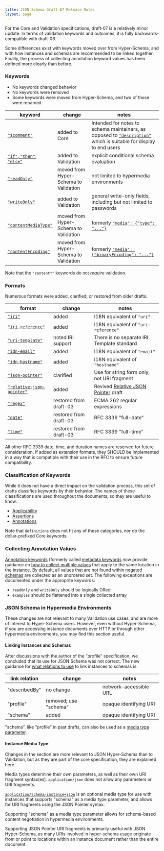```yaml
---
title: JSON Schema Draft-07 Release Notes
layout: page
---
```


For the Core and Validation specifications, draft-07 is a relatively
minor update.  In terms of validation keywords and outcomes, it is fully
backwards-compatible with draft-06.

Some differences exist with keywords moved over from Hyper-Schema, and with
how instances and schemas are recommended to be linked together.  Finally,
the process of collecting annotation keyword values has been defined
more clearly than before.

### Keywords

* No keywords changed behavior
* No keywords were removed
* Some keywords were moved from Hyper-Schema, and two of those were renamed

keyword | change | notes
---- | ---- | ----
[`"$comment"`](json-schema-core.html#rfc.section.9) | added to Core | Intended for notes to schema maintainers, as opposed to [`"description"`](json-schema-validation.html#rfc.section.10.1) which is suitable for display to end users
[`"if"`, `"then"`, `"else"`](json-schema-validation.html#rfc.section.6.6) | added to Validation | explicit conditional schema evaluation 
[`"readOnly"`](json-schema-validation.html#rfc.section.10.3) | moved from Hyper-Schema to Validation | not limited to hypermedia environments
[`"writeOnly"`](json-schema-validation.html#rfc.section.10.3) | added to Validation | general write-only fields, including but not limited to passwords
[`"contentMediaType"`](json-schema-validation.html#rfc.section.8) | moved from Hyper-Schema to Validation | formerly [`"media": {"type": "..."}`](../draft-06/json-schema-hypermedia.html#rfc.section.5.3)
[`"contentEncoding"`](json-schema-validation.html#rfc.section.8)  | moved from Hyper-Schema to Validation | formerly [`"media": {"binaryEncoding": "..."}`](../draft-06/json-schema-hypermedia.html#rfc.section.5.3)

Note that the `"content*"` keywords do not _require_ validation.

### Formats

Numerous formats were added, clarified, or restored from older drafts.

format | change | notes
---- | ---- | ----
[`"iri"`](json-schema-validation.html#rfc.section.7.3.5) | added | I18N equivalent of `"uri"`
[`"iri-reference"`](json-schema-validation.html#rfc.section.7.3.5) | added | I18N equivalent of `"uri-reference"`
[`"uri-template"`](json-schema-validation.html#rfc.section.7.3.6) | noted IRI support | There is no separate IRI Template standard
[`"idn-email"`](json-schema-validation.html#rfc.section.7.3.2) | added | I18N equivalent of `"email"`
[`"idn-hostname"`](json-schema-validation.html#rfc.section.7.3.3) | added | I18N equivalent of `"hostname"`
[`"json-pointer"`](json-schema-validation.html#rfc.section.7.3.7) | clarified | Use for string form only, not URI fragment
[`"relative-json-pointer"`](json-schema-validation.html#rfc.section.7.3.7) | added | Revived [Relative JSON Pointer](relative-json-pointer.html) draft
[`"regex"`](json-schema-validation.html#rfc.section.7.3.8) | restored from draft-03 | ECMA 262 regular expressions
[`"date"`](json-schema-validation.html#rfc.section.7.3.1) | restored from draft-03 | RFC 3339 "full-date"
[`"time"`](json-schema-validation.html#rfc.section.7.3.1) | restored from draft-03 | RFC 3339 "full-time"

All other RFC 3339 date, time, and duration names are reserved for future
consideration.  If added as extension formats, they SHOULD be implemented
in a way that is compatible with their use in the RFC to ensure future
compatibility.

### Classification of Keywords

While it does not have a direct impact on the validation process, this set
of drafts classifies keywords by their behavior.  The names of these
classifications are used throughout the documents, so they are useful
to know:

* [Applicability](json-schema-validation.html#rfc.section.3.1)
* [Assertions](json-schema-validation.html#rfc.section.3.2)
* [Annotations](json-schema-validation.html#rfc.section.3.3)

Note that `definitions` does not fit any of these categories, nor do the
dollar-prefixed Core keywords.

### Collecting Annotation Values

[Annotation keywords](json-schema-validation.html#rfc.section.10) (formerly
called [metadata keywords](/draft-06/json-schema-validation.html#rfc.section.7)
now provide guidance on
[how to collect multiple values](json-schema-validation.html#rfc.section.3.3)
that apply to the same location in the instance.  By default, all values
that are not found within
[negated schemas](json-schema-validation.html#rfc.section.3.3.1) are collected
as an unordered set.  The following exceptions are documented under the
approprite keywords:

* `readOnly` and `writeOnly` should be logically ORed
* `examples` should be flattened into a single collected array

### JSON Schema in Hypermedia Environments

These changes are not relevant to many Validation use cases, and are more
of interest to Hyper-Schema users.  However, even without Hyper-Schema,
if you are accessing instance documents over HTTP or through other hypermedia
environments, you may find this section useful.

#### Linking Instances and Schemas

After discussions with the author of the "profile" specification, we concluded
that its use for JSON Schema was not correct.  The new guidance for
[what relations to use](json-schema-core.html#rfc.section.11.1)
to link instances to schemas is:

link relation | change | notes
---- | ---- | ----
"describedBy" | no change | network-accessible URL
"profile" | removed; use "schema" | opaque identifying URI
"schema" | added | opaque identifying URI

"schema", like "profile" in past drafts, can also be used as a
[media type parameter](json-schema-core.html#rfc.section.11.2).

#### Instance Media Type

Changes in the section are more relevant to JSON Hyper-Schema than to
Validation, but as they are part of the core specification, they are
explained here.

Media types determine their own parameters, as well as their own
URI fragment syntax(es).  `application/json` does not allow any parameters
or URI fragments.

[`application/schema-instance+json`](json-schema-core.html#rfc.section.4.2.2)
 is an optional media type for use with instances that supports "schema"
as a media type parameter, and allows for URI fragments using the JSON Pointer
syntax.

Supporting "schema" as a media type parameter allows for
schema-based content negotiation in hypermedia environments.

Supporting JSON Pointer URI fragments is primarily useful with JSON Hyper-Schema,
as many URIs involved in hyper-schema usage originate from or point to
locations within an instance document rather than the entire document.
